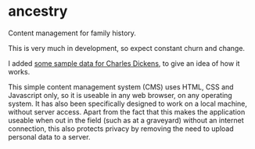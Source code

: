 # ancestry
Content management for family history.

This is very much in development, so expect constant churn and change.

I added [some sample data for Charles Dickens](https://r12a.github.io/ancestry/person?project=dickens&person=dickens_charles_john_huffam_1812), to give an idea of how it works.

This simple content management system (CMS) uses HTML, CSS and Javascript only, so it is useable in any web browser, on any operating system.  It has also been specifically designed to work on a local machine, without server access. Apart from the fact that this makes the application useable when out in the field (such as at a graveyard) without an internet connection, this also protects privacy by removing the need to upload personal data to a server.
